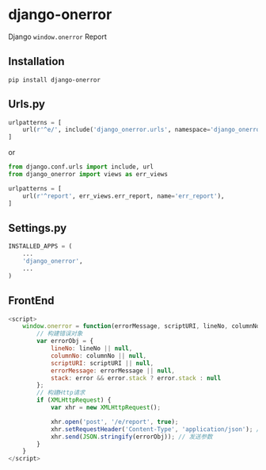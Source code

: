 # django-onerror
Django ``window.onerror`` Report

## Installation
```shell
pip install django-onerror
```

## Urls.py
```python
urlpatterns = [
    url(r'^e/', include('django_onerror.urls', namespace='django_onerror')),
]
```
or
```python
from django.conf.urls import include, url
from django_onerror import views as err_views

urlpatterns = [
    url(r'^report', err_views.err_report, name='err_report'),
]
```

## Settings.py
```python
INSTALLED_APPS = (
    ...
    'django_onerror',
    ...
)
```

## FrontEnd
```javascript
<script>
    window.onerror = function(errorMessage, scriptURI, lineNo, columnNo, error) {
        // 构建错误对象
        var errorObj = {
            lineNo: lineNo || null,
            columnNo: columnNo || null,
            scriptURI: scriptURI || null,
            errorMessage: errorMessage || null,
            stack: error && error.stack ? error.stack : null
        };
        // 构建Http请求
        if (XMLHttpRequest) {
            var xhr = new XMLHttpRequest();

            xhr.open('post', '/e/report', true);
            xhr.setRequestHeader('Content-Type', 'application/json'); // 设置请求头
            xhr.send(JSON.stringify(errorObj)); // 发送参数
        }
    }
</script>
```

